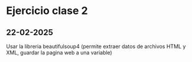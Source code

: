 # Ejercicio clase 2
## 22-02-2025
Usar la libreria beautifulsoup4 (permite extraer datos de archivos HTML y XML, guardar la pagina web a una variable)
